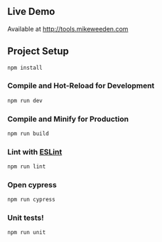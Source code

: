 ## Live Demo

Available at http://tools.mikeweeden.com

## Project Setup

```sh
npm install
```

### Compile and Hot-Reload for Development

```sh
npm run dev
```

### Compile and Minify for Production

```sh
npm run build
```

### Lint with [ESLint](https://eslint.org/)

```sh
npm run lint
```

### Open cypress

```sh
npm run cypress
```

### Unit tests!

```sh
npm run unit
```
